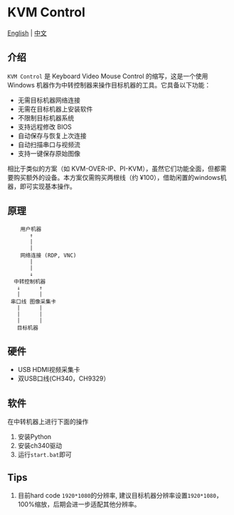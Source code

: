 # KVM Control

[English](README_en.md) | [中文](README.md)

## 介绍

`KVM Control` 是 Keyboard Video Mouse Control 的缩写，这是一个使用 Windows 机器作为中转控制器来操作目标机器的工具。它具备以下功能：

- 无需目标机器网络连接
- 无需在目标机器上安装软件
- 不限制目标机器系统
- 支持远程修改 BIOS
- 自动保存与恢复上次连接
- 自动扫描串口与视频流
- 支持一键保存原始图像

相比于类似的方案（如 KVM-OVER-IP、PI-KVM），虽然它们功能全面，但都需要购买额外的设备。本方案仅需购买两根线（约 ¥100），借助闲置的windows机器，即可实现基本操作。

## 原理

```
    用户机器
       ↑
       |
       |
    网络连接 (RDP, VNC)
       |
       |
       ↓
  中转控制机器
   ↓      ↑
   |      |
 串口线 图像采集卡
   |      |
   |      |
   |      |
   目标机器

```

## 硬件
- USB HDMI视频采集卡
- 双USB口线(CH340，CH9329）

## 软件
在中转机器上进行下面的操作
1. 安装Python
2. 安装ch340驱动
3. 运行`start.bat`即可


## Tips
1. 目前hard code `1920*1080`的分辨率, 建议目标机器分辨率设置`1920*1080`，100%缩放，后期会进一步适配其他分辨率。